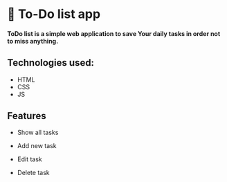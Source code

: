 # 📝 To-Do list app

#### ToDo list is a simple web application to save Your daily tasks in order not to miss anything.

## Technologies used:

- HTML
- CSS
- JS

## Features

- Show all tasks

- Add new task

- Edit task

- Delete task

